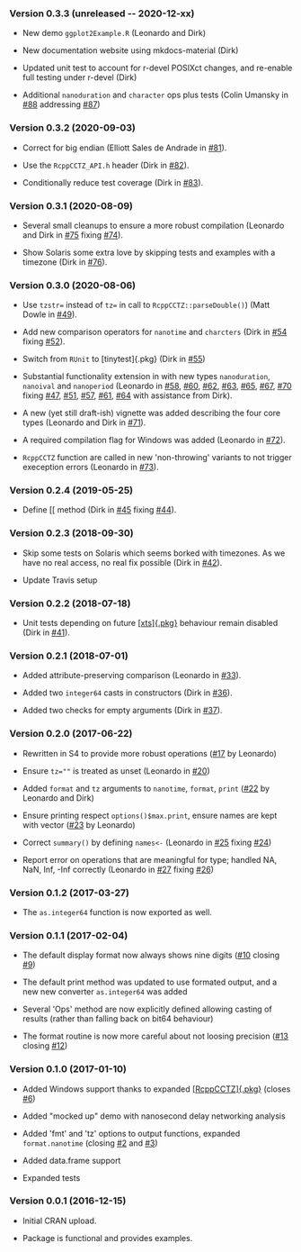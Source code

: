 ### Version 0.3.3 (unreleased -- 2020-12-xx)

-   New demo `ggplot2Example.R` (Leonardo and Dirk)

-   New documentation website using mkdocs-material (Dirk)

-   Updated unit test to account for r-devel POSIXct changes, and
    re-enable full testing under r-devel (Dirk)

-   Additional `nanoduration` and `character` ops plus tests (Colin
    Umansky in [\#88](https://github.com/eddelbuettel/nanotime/pull/88)
    addressing
    [\#87](https://github.com/eddelbuettel/nanotime/issues/87))

### Version 0.3.2 (2020-09-03)

-   Correct for big endian (Elliott Sales de Andrade in
    [\#81](https://github.com/eddelbuettel/nanotime/pull/81)).

-   Use the `RcppCCTZ_API.h` header (Dirk in
    [\#82](https://github.com/eddelbuettel/nanotime/pull/82)).

-   Conditionally reduce test coverage (Dirk in
    [\#83](https://github.com/eddelbuettel/nanotime/pull/83)).

### Version 0.3.1 (2020-08-09)

-   Several small cleanups to ensure a more robust compilation (Leonardo
    and Dirk in [\#75](https://github.com/eddelbuettel/nanotime/pull/75)
    fixing [\#74](https://github.com/eddelbuettel/nanotime/issues/74)).

-   Show Solaris some extra love by skipping tests and examples with a
    timezone (Dirk in
    [\#76](https://github.com/eddelbuettel/nanotime/pull/76)).

### Version 0.3.0 (2020-08-06)

-   Use `tzstr=` instead of `tz=` in call to `RcppCCTZ::parseDouble()`)
    (Matt Dowle in
    [\#49](https://github.com/eddelbuettel/nanotime/pull/49)).

-   Add new comparison operators for `nanotime` and `charcters` (Dirk in
    [\#54](https://github.com/eddelbuettel/nanotime/pull/54) fixing
    [\#52](https://github.com/eddelbuettel/nanotime/issues/52)).

-   Switch from `RUnit` to [tinytest]{.pkg} (Dirk in
    [\#55](https://github.com/eddelbuettel/nanotime/pull/55))

-   Substantial functionality extension in with new types
    `nanoduration`, `nanoival` and `nanoperiod` (Leonardo in
    [\#58](https://github.com/eddelbuettel/nanotime/pull/58),
    [\#60](https://github.com/eddelbuettel/nanotime/pull/60),
    [\#62](https://github.com/eddelbuettel/nanotime/pull/62),
    [\#63](https://github.com/eddelbuettel/nanotime/pull/63),
    [\#65](https://github.com/eddelbuettel/nanotime/pull/65),
    [\#67](https://github.com/eddelbuettel/nanotime/pull/67),
    [\#70](https://github.com/eddelbuettel/nanotime/pull/70) fixing
    [\#47](https://github.com/eddelbuettel/nanotime/issues/47),
    [\#51](https://github.com/eddelbuettel/nanotime/issues/51),
    [\#57](https://github.com/eddelbuettel/nanotime/issues/57),
    [\#61](https://github.com/eddelbuettel/nanotime/issues/61),
    [\#64](https://github.com/eddelbuettel/nanotime/issues/64) with
    assistance from Dirk).

-   A new (yet still draft-ish) vignette was added describing the four
    core types (Leonardo and Dirk in
    [\#71](https://github.com/eddelbuettel/nanotime/pull/71)).

-   A required compilation flag for Windows was added (Leonardo in
    [\#72](https://github.com/eddelbuettel/nanotime/pull/72)).

-   `RcppCCTZ` function are called in new \'non-throwing\' variants to
    not trigger exeception errors (Leonardo in
    [\#73](https://github.com/eddelbuettel/nanotime/pull/73)).

### Version 0.2.4 (2019-05-25)

-   Define \[\[ method (Dirk in
    [\#45](https://github.com/eddelbuettel/nanotime/pull/45) fixing
    [\#44](https://github.com/eddelbuettel/nanotime/issues/44)).

### Version 0.2.3 (2018-09-30)

-   Skip some tests on Solaris which seems borked with timezones. As we
    have no real access, no real fix possible (Dirk in
    [\#42](https://github.com/eddelbuettel/nanotime/pull/42)).

-   Update Travis setup

### Version 0.2.2 (2018-07-18)

-   Unit tests depending on future
    [[xts]{.pkg}](https://CRAN.R-project.org/package=xts) behaviour
    remain disabled (Dirk in
    [\#41](https://github.com/eddelbuettel/nanotime/pull/41)).

### Version 0.2.1 (2018-07-01)

-   Added attribute-preserving comparison (Leonardo in
    [\#33](https://github.com/eddelbuettel/nanotime/pull/33)).

-   Added two `integer64` casts in constructors (Dirk in
    [\#36](https://github.com/eddelbuettel/nanotime/pull/36)).

-   Added two checks for empty arguments (Dirk in
    [\#37](https://github.com/eddelbuettel/nanotime/pull/37)).

### Version 0.2.0 (2017-06-22)

-   Rewritten in S4 to provide more robust operations
    ([\#17](https://github.com/eddelbuettel/nanotime/pull/17) by
    Leonardo)

-   Ensure `tz=""` is treated as unset (Leonardo in
    [\#20](https://github.com/eddelbuettel/nanotime/pull/20))

-   Added `format` and `tz` arguments to `nanotime`, `format`, `print`
    ([\#22](https://github.com/eddelbuettel/nanotime/pull/22) by
    Leonardo and Dirk)

-   Ensure printing respect `options()$max.print`, ensure names are kept
    with vector
    ([\#23](https://github.com/eddelbuettel/nanotime/pull/23) by
    Leonardo)

-   Correct `summary()` by defining `names<-` (Leonardo in
    [\#25](https://github.com/eddelbuettel/nanotime/pull/25) fixing
    [\#24](https://github.com/eddelbuettel/nanotime/issues/24))

-   Report error on operations that are meaningful for type; handled NA,
    NaN, Inf, -Inf correctly (Leonardo in
    [\#27](https://github.com/eddelbuettel/nanotime/pull/27) fixing
    [\#26](https://github.com/eddelbuettel/nanotime/issues/26))

### Version 0.1.2 (2017-03-27)

-   The `as.integer64` function is now exported as well.

### Version 0.1.1 (2017-02-04)

-   The default display format now always shows nine digits
    ([\#10](https://github.com/eddelbuettel/nanotime/pull/10) closing
    [\#9](https://github.com/eddelbuettel/nanotime/pull/9))

-   The default print method was updated to use formated output, and a
    new new converter `as.integer64` was added

-   Several \'Ops\' method are now explicitly defined allowing casting
    of results (rather than falling back on bit64 behaviour)

-   The format routine is now more careful about not loosing precision
    ([\#13](https://github.com/eddelbuettel/nanotime/issues/13) closing
    [\#12](https://github.com/eddelbuettel/nanotime/issues/12))

### Version 0.1.0 (2017-01-10)

-   Added Windows support thanks to expanded
    [[RcppCCTZ]{.pkg}](https://CRAN.R-project.org/package=RcppCCTZ)
    (closes [\#6](https://github.com/eddelbuettel/nanotime/issues/6))

-   Added \"mocked up\" demo with nanosecond delay networking analysis

-   Added \'fmt\' and \'tz\' options to output functions, expanded
    `format.nanotime` (closing
    [\#2](https://github.com/eddelbuettel/nanotime/issues/2) and
    [\#3](https://github.com/eddelbuettel/nanotime/issues/3))

-   Added data.frame support

-   Expanded tests

### Version 0.0.1 (2016-12-15)

-   Initial CRAN upload.

-   Package is functional and provides examples.
